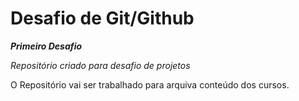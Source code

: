 # Desafio de Git/Github

___Primeiro Desafio___

*Repositório criado para desafio de projetos*

O Repositório vai ser trabalhado para arquiva conteúdo dos cursos.


